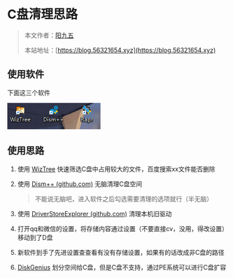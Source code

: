 # C盘清理思路

> 本文作者：[阳九五](https://github.com/CN-YoungYang)
>
> 本站地址：[https://blog.56321654.xyz](https://blog.56321654.xyz)


## 使用软件
下面这三个软件

![软件图标](https://raw.githubusercontent.com/CN-YoungYang/BlogAssets/refs/heads/master/docs/other/Articles/C盘清理思路/Img-01.webp "软件图标")

## 使用思路
1. 使用 [WizTree](https://www.diskanalyzer.com/download) 快速筛选C盘中占用较大的文件，百度搜索xx文件能否删除
2. 使用 [Dism++ (github.com)](https://github.com/Chuyu-Team/Dism-Multi-language/releases) 无脑清理C盘空间
    > 不能说无脑吧，进入软件之后勾选需要清理的选项就行（半无脑）
  
3. 使用 [DriverStoreExplorer (github.com)](https://github.com/lostindark/DriverStoreExplorer/releases) 清理本机旧驱动
4. 打开qq和微信的设置，将存储内容通过设置（不要直接cv，没用，得改设置）移动到了D盘
5. 新软件到手了先进设置查查看有没有存储设置，如果有的话改成非C盘的路径
6. [DiskGenius](https://www.diskgenius.cn/) 划分空间给C盘，但是C盘不支持，通过PE系统可以进行C盘扩容
